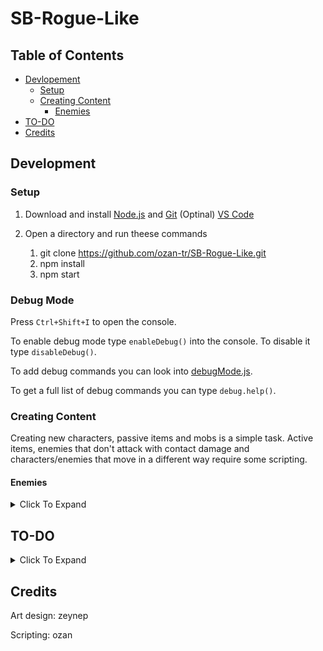 <!-- markdownlint-disable MD033 -->
# SB-Rogue-Like

## Table of Contents

- [Devlopement](#development)
  - [Setup](#setup)
  - [Creating Content](#creating-content)
    - [Enemies](#enemies)
- [TO-DO](#to-do)
- [Credits](#credits)

## Development

### Setup

1. Download and install [Node.js](https://nodejs.org/dist/v20.10.0/node-v20.10.0-x64.msi) and [Git](https://github.com/git-for-windows/git/releases/download/v2.43.0.windows.1/Git-2.43.0-64-bit.exe) (Optinal) [VS Code](https://code.visualstudio.com/download)

2. Open a directory and run theese commands
   1. git clone <https://github.com/ozan-tr/SB-Rogue-Like.git>
   2. npm install
   3. npm start

### Debug Mode

Press `Ctrl+Shift+I` to open the console.

To enable debug mode type `enableDebug()` into the console. To disable it type `disableDebug()`.

To add debug commands you can look into [debugMode.js](https://github.com/ozan-tr/SB-Rogue-Like/blob/master/assets/js/debugMode.js).

To get a full list of debug commands you can type `debug.help()`.

### Creating Content

Creating new characters, passive items and mobs is a simple task. Active items, enemies that don't attack with contact damage and characters/enemies that move in a different way require some scripting.

#### Enemies

<details>
<summary>Click To Expand</summary>

to create a simple enemy that just moves towards the player and deals contact damage you need to create 4 seperate image files and a javascript file.

**Important:** File and folder names can't have spaces. if you need to use a space make the first letter captial. The images have to be in PNG format.

```md
├── assets
|  ├── img
|  |  ├── mobs
|  |  |  ├── YourMobName
|  |  |  |  ├── 0.png
|  |  |  |  ├── 1.png
|  |  |  |  ├── 2.png
|  |  |  |  └── 3.png
|  └── js
|     ├── class
|     |  ├── mobs
|     |  |  ├── YourMobName.js

```

In the default configuration, the images are supposed to be named like this.

| File Name | Description |
|-----------|-------------|
|0.png|Facing right, right leg up|
|1.png|Facing right, left leg up|
|2.png|Facing left, right leg up|
|3.png|Facing left, left leg up|

The script file uses the template bellow

```js
class YourMobName extends MobTemplate {  
  //make sure to change YourMobName to the actual name of your mob.
    constructor(pos){
        super(
            "YourMobName",
            pos,
            {width: 40, height: 60},  //the width and height of your characters png files
            {
                speed:1,
                damage:5,
                maxHealth:20
            },
            1 //the amount of experience dropped
        )
    }
}
```

**Note:** If you want to add custom behaviours to an enemy you can check [MobTemplate.js](https://github.com/ozan-tr/SB-Rogue-Like/blob/master/assets/js/class/templateClasses/MobTemplate.js) and put certain function from there to here in order to override those behaviours for this enemy.

For example:

```js
class YourMobName extends MobTemplate {  
  //make sure to change YourMobName to the actual name of your mob.
    constructor(pos){
        super(
            "YourMobName",
            pos,
            {width: 40, height: 60},  //the width and height of your characters png files
            {
                speed:1,
                damage:5,
                maxHealth:20
            },
            1 //the amount of experience dropped
        )
    }
    applyDamage(damage) {
      damage *= 2 // make this mob take double the amount of damage
        if(new Date()-this.lastDamage > this.invincibiltyFrame){
            new DamageText(this,damage)
            this.health -= damage.damage
            this.lastDamage=new Date()
            if(this.health <= 0) {
                this.kill(true)
            }
        }
    }
}

```

</details>

## TO-DO

<details>
<summary>Click To Expand</summary>

[ ] Yeni itemler

| Done | İsim | Amaç | Code | Asset |
|------|------|------|------|-------|
|      |      | 1 rev veren item |  |  |
|      |      | attack speed veren item | X |  |
|      |      | base damage arttıran item | X |  |
|      |      | area arttıran item |  |  |
|      |      | size arttıran item |  |  |
|      |      | movement speed arttıran item |  |  |
|      |      | amount arttıran item |  |  |
|      |      | range arttıran item |  |  |
|      |      | knockback arttıran item |  |  |
|      |      | crit chance arttıran item | X |  |
|      |      | crit damage arttıran item | X |  |
|      |      | luck arttıran item |  |  |
|      |      | health arttıran item |  |  |
|      |      | health regen arttıran item |  |  |
|      |      | max health arttıran item |  |  |

- [x] resim isimlerinde aynı formatı kullandır
  
- [ ] base classları daha universal yap
  
- [ ] hit-reg geliştir
- [ ] hit-reg için daha az kasan bi alg bul
  - [ ] hit-reg için kare dışında şekillerde kullanabilme ekle
  - [ ] production orale attack düzelt

- [ ] css düzenle
  - [ ] menüler vb. için bir color palette bul **Z**
  - [ ] css renklerini rootun içinde var olarak yap

- [x] script yüklenme sırasını düzelt

- [ ] assetler **Z**
  - [ ] statlar için ikon yap **Z**
  - [ ] map **Z**
  - [ ] xp **Z**
  - [ ] para **Z**

</details>

## Credits

Art design: zeynep

Scripting: ozan
